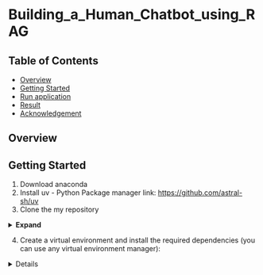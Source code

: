 # Building_a_Human_Chatbot_using_RAG

## Table of Contents
- [Overview](#Overview)
- [Getting Started](#Getting-Started)
- [Run application](#Run-application)
- [Result](#Result)
- [Acknowledgement](#Acknowledgements)

## Overview
## Getting Started
1. Download anaconda
2. Install uv - Python Package manager
link: https://github.com/astral-sh/uv
3. Clone the my repository
<details><summary> <b>Expand</b> </summary> 

``` shell 
git clone https://github.com/BaHuy15/Building_a_Human_Chatbot_using_RAG.git
```                                   
</details>  

4. Create a virtual environment and install the required dependencies 
(you can use any virtual environment manager):
<details>

``` shell 
uv venv

# On macOS and Linux.
source .venv/bin/activate

# On Windows.
.venv\Scripts\activate

uv pip install -r requirements.txt
```                                   
</details>
